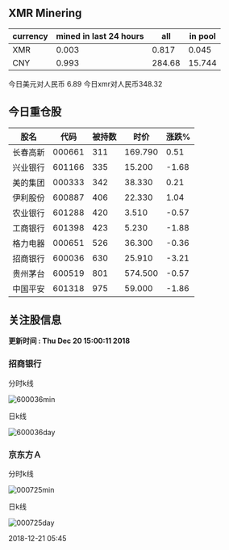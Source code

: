 ## XMR Minering

|currency|mined in last 24 hours|all|in pool|
|---|---|---|---|
|XMR|0.003|0.817|0.045|
|CNY|0.993|284.68|15.744|

今日美元对人民币 6.89	今日xmr对人民币348.32


## 今日重仓股 

|股名|代码|被持数|时价|涨跌%|
|---|---|---|---|---|
|长春高新|000661|311|169.790|0.51|
|兴业银行|601166|335|15.200|-1.68|
|美的集团|000333|342|38.330|0.21|
|伊利股份|600887|406|22.330|1.04|
|农业银行|601288|420|3.510|-0.57|
|工商银行|601398|423|5.230|-1.88|
|格力电器|000651|526|36.300|-0.36|
|招商银行|600036|630|25.910|-3.21|
|贵州茅台|600519|801|574.500|-0.57|
|中国平安|601318|975|59.000|-1.86|

## 关注股信息
**更新时间 : Thu Dec 20 15:00:11 2018**
### 招商银行 
分时k线

![600036min](http://image.sinajs.cn/newchart/min/n/sh600036.gif)

日k线

![600036day](http://image.sinajs.cn/newchart/daily/n/sh600036.gif)

### 京东方Ａ 
分时k线

![000725min](http://image.sinajs.cn/newchart/min/n/sz000725.gif)

日k线

![000725day](http://image.sinajs.cn/newchart/daily/n/sz000725.gif)

2018-12-21 05:45